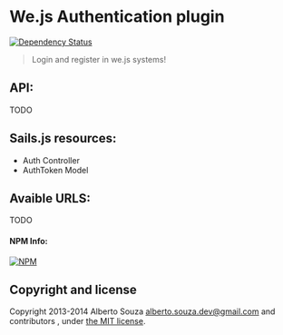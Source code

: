 # We.js Authentication plugin

[![Dependency Status](https://david-dm.org/wejs/we-plugin-auth.png)](https://david-dm.org/wejs/we-plugin-auth)

> Login and register in we.js systems!

## API:
TODO
## Sails.js resources:

 - Auth Controller
 - AuthToken Model

## Avaible URLS:
TODO

#### NPM Info:
[![NPM](https://nodei.co/npm/we-plugin-auth.png?downloads=true&downloadRank=true&stars=true)](https://nodei.co/npm/we-plugin-auth/)

## Copyright and license

Copyright 2013-2014 Alberto Souza <alberto.souza.dev@gmail.com> and contributors , under [the MIT license](LICENSE).
